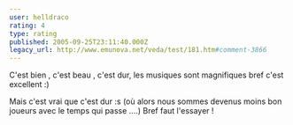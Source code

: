 ```yaml
---
user: helldraco
rating: 4
type: rating
published: 2005-09-25T23:11:40.000Z
legacy_url: http://www.emunova.net/veda/test/181.htm#comment-3866
---
```

C'est bien , c'est beau , c'est dur, les musiques sont magnifiques bref c'est excellent :)

Mais c'est vrai que c'est dur :s (où alors nous sommes devenus moins bon joueurs avec le temps qui passe ....)
Bref faut l'essayer !